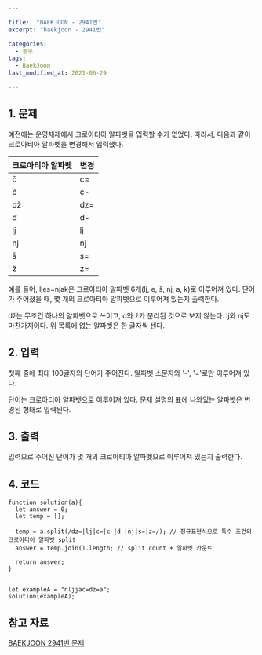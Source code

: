 ```yaml
---

title:  "BAEKJOON - 2941번"
excerpt: "baekjoon - 2941번"

categories:
  - 공부
tags:
  - BaekJoon
last_modified_at: 2021-06-29

---
```


## 1. 문제

예전에는 운영체제에서 크로아티아 알파벳을 입력할 수가 없었다. 따라서, 다음과 같이 크로아티아 알파벳을 변경해서 입력했다.

|크로아티아 알파벳|변경|
|--|--|
|č|c=|
|ć|c-|
|dž|dz=|
|đ|d-|
|lj|lj|
|nj|nj|
|š|s=|
|ž|z=|

예를 들어, ljes=njak은 크로아티아 알파벳 6개(lj, e, š, nj, a, k)로 이루어져 있다. 단어가 주어졌을 때, 몇 개의 크로아티아 알파벳으로 이루어져 있는지 출력한다.

dž는 무조건 하나의 알파벳으로 쓰이고, d와 ž가 분리된 것으로 보지 않는다. lj와 nj도 마찬가지이다. 위 목록에 없는 알파벳은 한 글자씩 센다.

## 2. 입력

첫째 줄에 최대 100글자의 단어가 주어진다. 알파벳 소문자와 '-', '='로만 이루어져 있다.

단어는 크로아티아 알파벳으로 이루어져 있다. 문제 설명의 표에 나와있는 알파벳은 변경된 형태로 입력된다.

## 3. 출력

입력으로 주어진 단어가 몇 개의 크로아티아 알파벳으로 이루어져 있는지 출력한다.

## 4. 코드

```
function solution(a){
  let answer = 0;
  let temp = [];

  temp = a.split(/dz=|lj|c=|c-|d-|nj|s=|z=/); // 정규표현식으로 특수 조건의 크로아티아 알파벳 split
  answer = temp.join().length; // split count + 알파벳 카운트
  
  return answer;
}


let exampleA = "nljjac=dz=a";
solution(exampleA);
```

## 참고 자료

[BAEKJOON 2941번 문제][1]

[1]: https://www.acmicpc.net/problem/2941